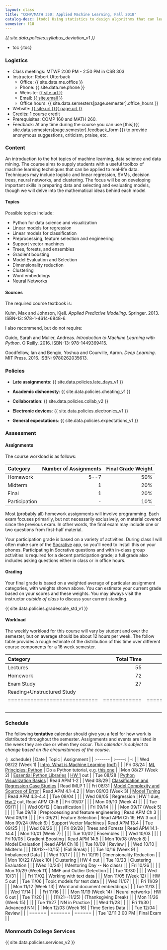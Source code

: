 ```yaml
---
layout: class
title: "COMP/MATH 350: Applied Machine Learning, Fall 2018"
catalog-desc: (todo) Using statistics to design algorithms that can learn from data.
semester: f18
---
```


*{{ site.data.policies.syllabus_deviation_v1 }}*

* toc
{:toc}

### Logistics

* Class meetings: MTWF 2:00 PM - 2:50 PM in CSB 303
* Instructor: Robert Utterback
  * Office: {{ site.data.me.office }}
  * Phone: {{ site.data.me.phone }}
  * Website: <a href="{{ site.url }}">{{ site.url }}</a>
  * Email: <a href="mailto:{{ site.email }}">{{ site.email }}</a>
  * Office hours: {{ site.data.semesters[page.semester].office_hours }}
* Website: <a href="{{ site.url }}{{ page.url }}">{{ site.url }}{{ page.url }}</a>
* Credits: 1 course credit
* Prerequisites: COMP 160 and MATH 260.
* Feedback: At any time during the course you can use
  [this]({{ site.data.semesters[page.semester].feedback_form }}) to provide
  anonymous suggestions, criticism, praise, etc.

### Content

An introduction to the hot topics of machine learning, data science
and data mining. The course aims to supply students with a useful
toolbox of machine learning techniques that can be applied to
real-life data. Techniques may include logistic and linear regression,
SVMs, decision trees, neural networks, and clustering. The focus will
be on developing important skills in preparing data and selecting and
evaluating models, though we will delve into the mathematical
ideas behind each model.

#### Topics

Possible topics include:

* Python for data science and visualization
* Linear models for regression
* Linear models for classification
* Preprocessing, feature selection and engineering
* Support vector machines
* Trees, forests, and ensembles
* Gradient boosting
* Model Evaluation and Selection
* Dimensionality reduction
* Clustering
* Word embeddings
* Neural Networks

#### Sources

The required course textbook is:

Kuhn, Max and Johnson, Kjell. *Applied Predictive
Modeling*. Springer. 2013. ISBN-13: 978-1-4614-6848-6.

I also recommend, but do not require:

Guido, Sarah and Muller, Andreas. *Introduction to Machine Learning
with Python*. O'Reilly. 2016. ISBN-13: 978-1449369415.

Goodfellow, Ian and Bengio, Yoshua and Courville, Aaron. *Deep
Learning*. MIT Press. 2016. ISBN: 9780262035613.

### Policies

* **Late assignments**: {{ site.data.policies.late_days_v1 }}

* **Academic dishonesty**: {{ site.data.policies.cheating_v1 }}

* **Collaboration**: {{ site.data.policies.collab_v2 }}

* **Electronic devices**: {{ site.data.policies.electronics_v1 }}

* **General expectations**: {{ site.data.policies.expectations_v1 }}

### Assessment

#### Assignments

The course workload is as follows:

| Category      | Number of Assignments | Final Grade Weight |
| :-----        |              -------: |                 -: |
| Homework      |                  5--7 |                50% |
| Midterm       |                     1 |                20% |
| Final         |                     1 |                20% |
| Participation |                     - |                10% |

Most (probably all) homework assignments will involve
programming. Each exam focuses primarily, but not necessarily
exclusively, on material covered since the previous exam. In other
words, the final exam may include one or two questions from first-half
material.

Your participation grade is based on a variety of activities. During
class I will often make sure of the
[Socrative](https://socrative.com/) app, so you'll need to install
this on your phones. Participating in Socrative questions and with
in-class group activities is required for a decent participation
grade; a full grade also includes asking questions either in class or
in office hours.

#### Grading

Your final grade is based on a weighted average of particular
assignment categories, with weights shown above. You can estimate your
current grade based on your scores and these weights. You may always
visit the instructor *outside of class* to discuss your current
standing.

{{ site.data.policies.gradescale_std_v1 }}

#### Workload

The weekly workload for this course will vary by student and over the
semester, but on average should be about 12 hours per week. The follow
table provides a rough estimate of the distribution of this time over
different course components for a 16 week semester.

| Category                     |   Total Time |     Time/Week (Hours) |
| :-----                       |     -------: |    -----------------: |
| Lectures                     |           55 |                   3.5 |
| Homework                     |           72 |                   4.5 |
| Exam Study                   |           27 |                   1.5 |
| Reading+Unstructured Study   |              |                   2.5 |
| ============================ | ============ | ===================== |
|                              |              |                    12 |

### Schedule
The following **tentative** calendar should give you a feel for how
work is distributed throughout the semester. Assignments and events
are listed in the week they are due or when they occur. *This calendar
is subject to change based on the circumstances of the course*.

<!-- (let* ((start-date (org-read-date nil nil "2018-08-21")) -->
<!--        (end-date (org-read-date nil nil "2018-12-05")) -->
<!--        (days (list "Mon" "Tue" "Wed" "Fri")) -->
<!--        (current start-date)) -->
<!--   (while (string< current end-date) -->
<!--     (let* ((time (org-time-string-to-time current)) -->
<!--            (day (format-time-string "%a" time))) -->
<!--       (if (member day days) -->
<!--           (princ (concat (format-time-string "%a %m/%d" time) "\n")))) -->
<!--     (setq current (org-read-date nil nil "++1" nil (org-time-string-to-time current)))))-->

{: .schedule}
| Date                | Topic                                                             | Assignment                                        |
| :-------            | :-----:                                                           | -:                                                |
| Wed 08/22 (Week 1)  | [Intro, What is Machine Learning](./L01.html) [(pdf)](./L01.pdf)  |                                                   |
| Fri 08/24           | [ML Principles; Python](./L02.html)                               | Do a Python tutorial, e.g. [this one][1]          |
| Mon 08/27 (Week 2)  | [Essential Python Libraries](./L03.html)                          | [HW 1](./hwk1.ipynb) out                          |
| Tue 08/28           | [Python Visualization Basics](./L04.html)                         | Read APM 1-2                                      |
| Wed 08/29           | [Classification and Regression Case Studies](./casestudies.ipynb) | Read IMLP 1                                       |
| Fri 08/31           | [Model Complexity and Sources of Error](./L06.html)               | Read APM 4.1-4.2                                  |
| Mon 09/03 (Week 3)  | [Model Tuning](./L07.html)                                        | Read APM 4.3-4.4                                  |
| Tue 09/04           |                                                                   |                                                   |
| Wed 09/05           | Regression                                                        | HW 1 due, [Hw 2](./hwk2.ipynb) out, Read APM Ch 8 |
| Fri 09/07           |                                                                   |                                                   |
| Mon 09/10 (Week 4)  |                                                                   |                                                   |
| Tue 09/11           |                                                                   |                                                   |
| Wed 09/12           | Classification                                                    |                                                   |
| Fri 09/14           |                                                                   |                                                   |
| Mon 09/17 (Week 5)  |                                                                   |                                                   |
| Tue 09/18           | Preprocessing and feature engineering                             | Read APM Ch 3                                     |
| Wed 09/19           |                                                                   |                                                   |
| Fri 09/21           | Feature Selection                                                 | Read APM Ch 19, HW 3 out                          |
| Mon 09/24 (Week 6)  | Support Vector Machines                                           | Read APM 13.4                                     |
| Tue 09/25           |                                                                   |                                                   |
| Wed 09/26           |                                                                   |                                                   |
| Fri 09/28           | Trees and Forests                                                 | Read APM 14.1-14.4                                |
| Mon 10/01 (Week 7)  |                                                                   |                                                   |
| Tue 10/02           | Ensembles                                                         |                                                   |
| Wed 10/03           |                                                                   |                                                   |
| Fri 10/05           | Gradient Boosting                                                 | Read APM 14.5                                     |
| Mon 10/08 (Week 8)  | Model Evaluation                                                  | Read APM Ch 16                                    |
| Tue 10/09           | Review                                                            |                                                   |
| Wed 10/10           | Midterm                                                           |                                                   |
| (10/12--10/15)      | (Fall Break)                                                      |                                                   |
| Tue 10/16 (Week 9)  | Imbalanced Data                                                   |                                                   |
| Wed 10/17           |                                                                   |                                                   |
| Fri 10/19           | Dimensionality Reduction                                          |                                                   |
| Mon 10/22 (Week 10) | Clustering                                                        | HW 4 out                                          |
| Tue 10/23           | Clustering Evaluation                                             |                                                   |
| (Wed 10/24)         | (Mentoring Day -- No class)                                       |                                                   |
| Fri 10/26           |                                                                   |                                                   |
| Mon 10/29 (Week 11) | NMF and Outlier Detection                                         |                                                   |
| Tue 10/30           |                                                                   |                                                   |
| Wed 10/31           |                                                                   |                                                   |
| Fri 11/02           | Working with text data                                            |                                                   |
| Mon 11/05 (Week 12) |                                                                   | HW 5 out                                          |
| Tue 11/06           | Topic models for text data                                        |                                                   |
| Wed 11/07           |                                                                   |                                                   |
| Fri 11/09           |                                                                   |                                                   |
| Mon 11/12 (Week 13) | Word and document embeddings                                      |                                                   |
| Tue 11/13           |                                                                   |                                                   |
| Wed 11/14           |                                                                   |                                                   |
| Fri 11/16           |                                                                   |                                                   |
| Mon 11/19 (Week 14) | Neural networks                                                   | HW 6 out                                          |
| Tue 11/20           |                                                                   |                                                   |
| (11/21--11/25)      | (Thanksgiving Break)                                              |                                                   |
| Mon 11/26 (Week 15) |                                                                   |                                                   |
| Tue 11/27           | NN in Practice                                                    |                                                   |
| Wed 11/28           |                                                                   |                                                   |
| Fri 11/30           | Advanced NN                                                       |                                                   |
| Mon 12/03 (Week 16) | Time Series Data                                                  |                                                   |
| Tue 12/04           | Review                                                            |                                                   |
| ======              | =======                                                           | ======                                            |
| Tue 12/11 3:00 PM   | Final Exam                                                        |                                                   |

[1]: https://docs.python.org/3/tutorial/index.html

### Monmouth College Services

{{ site.data.policies.services_v2 }}

<!-- Local Variables: -->
<!-- eval: (orgtbl-mode) -->
<!-- End: -->
